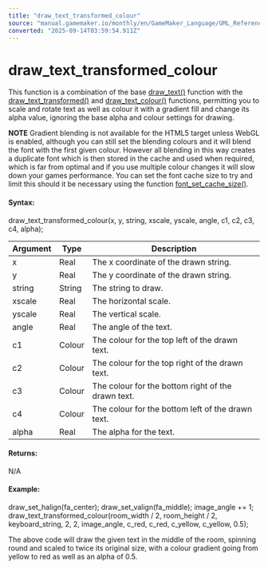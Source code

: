 ```yaml
---
title: "draw_text_transformed_colour"
source: "manual.gamemaker.io/monthly/en/GameMaker_Language/GML_Reference/Drawing/Text/draw_text_transformed_colour.htm"
converted: "2025-09-14T03:59:54.911Z"
---
```


# draw\_text\_transformed\_colour

This function is a combination of the base [draw\_text()](../../../../../../../GameMaker_Language/GML_Reference/Drawing/Text/draw_text.md) function with the [draw\_text\_transformed()](draw_text_transformed.md) and [draw\_text\_colour()](draw_text_colour.md) functions, permitting you to scale and rotate text as well as colour it with a gradient fill and change its alpha value, ignoring the base alpha and colour settings for drawing.

**NOTE** Gradient blending is not available for the HTML5 target unless WebGL is enabled, although you can still set the blending colours and it will blend the font with the first given colour. However all blending in this way creates a duplicate font which is then stored in the cache and used when required, which is far from optimal and if you use multiple colour changes it will slow down your games performance. You can set the font cache size to try and limit this should it be necessary using the function [font\_set\_cache\_size()](../../Asset_Management/Fonts/font_set_cache_size.md).

#### Syntax:

draw\_text\_transformed\_colour(x, y, string, xscale, yscale, angle, c1, c2, c3, c4, alpha);

| Argument | Type | Description |
| --- | --- | --- |
| x | Real | The x coordinate of the drawn string. |
| y | Real | The y coordinate of the drawn string. |
| string | String | The string to draw. |
| xscale | Real | The horizontal scale. |
| yscale | Real | The vertical scale. |
| angle | Real | The angle of the text. |
| c1 | Colour | The colour for the top left of the drawn text. |
| c2 | Colour | The colour for the top right of the drawn text. |
| c3 | Colour | The colour for the bottom right of the drawn text. |
| c4 | Colour | The colour for the bottom left of the drawn text. |
| alpha | Real | The alpha for the text. |

#### Returns:

N/A

#### Example:

draw\_set\_halign(fa\_center);
draw\_set\_valign(fa\_middle);
image\_angle += 1;
draw\_text\_transformed\_colour(room\_width / 2, room\_height / 2, keyboard\_string, 2, 2, image\_angle, c\_red, c\_red, c\_yellow, c\_yellow, 0.5);

The above code will draw the given text in the middle of the room, spinning round and scaled to twice its original size, with a colour gradient going from yellow to red as well as an alpha of 0.5.